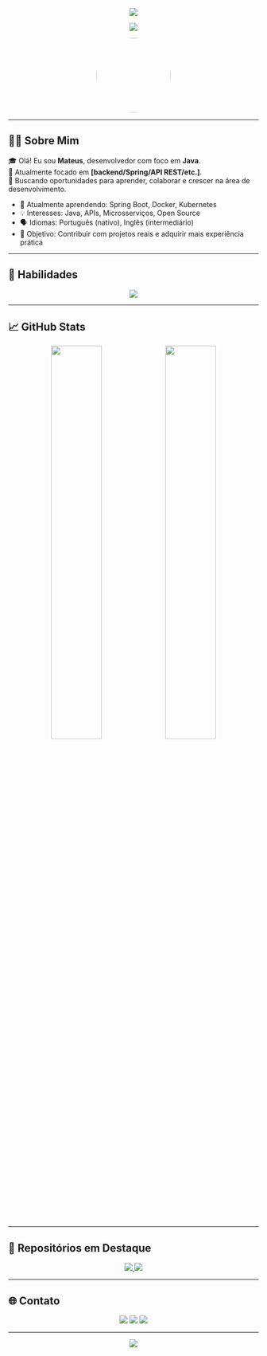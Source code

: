 <!-- Banner superior -->
<p align="center">
  <img src="https://capsule-render.vercel.app/api?type=waving&color=gradient&height=200&section=header&text=Olá,%20eu%20sou%20[Seu%20Nome]!&fontSize=40&fontColor=ffffff" />
</p>

<!-- Saudações -->
<p align="center">
  <img src="https://readme-typing-svg.herokuapp.com?color=F7A800&size=25&center=true&vCenter=true&width=600&lines=Desenvolvedor+Java;Apaixonado+por+Tecnologia;Bem-vindo+ao+meu+perfil!" />
</p>

<!-- Foto de perfil -->
<p align="center">
  <a href="https://github.com/seu-usuario">
    <img src="https://avatars.githubusercontent.com/u/SEU_ID_DO_GITHUB?v=4" width="150" style="border-radius: 50%;" />
  </a>
</p>

---

## 👨‍💻 Sobre Mim

🎓 Olá! Eu sou **Mateus**, desenvolvedor com foco em **Java**.  
💼 Atualmente focado em **[backend/Spring/API REST/etc.]**.  
🚀 Buscando oportunidades para aprender, colaborar e crescer na área de desenvolvimento.

- 🌱 Atualmente aprendendo: Spring Boot, Docker, Kubernetes
- 💡 Interesses: Java, APIs, Microsserviços, Open Source
- 🗣️ Idiomas: Português (nativo), Inglês (intermediário)
- 🎯 Objetivo: Contribuir com projetos reais e adquirir mais experiência prática

---

## 🧠 Habilidades

<p align="center">
  <img src="https://skillicons.dev/icons?i=java,spring,hibernate,mysql,docker,git,linux,idea" />
</p>

---

## 📈 GitHub Stats

<p align="center">
  <img src="https://github-readme-stats.vercel.app/api?username=seu-usuario&show_icons=true&theme=tokyonight&hide_border=true" width="45%" />
  <img src="https://github-readme-streak-stats.herokuapp.com?user=seu-usuario&theme=tokyonight&hide_border=true" width="45%" />
</p>

---

## 📂 Repositórios em Destaque

<p align="center">
  <a href="https://github.com/seu-usuario/repositorio-1">
    <img src="https://github-readme-stats.vercel.app/api/pin/?username=seu-usuario&repo=repositorio-1&theme=tokyonight" />
  </a>
  <a href="https://github.com/seu-usuario/repositorio-2">
    <img src="https://github-readme-stats.vercel.app/api/pin/?username=seu-usuario&repo=repositorio-2&theme=tokyonight" />
  </a>
</p>

---

## 🌐 Contato

<p align="center">
  <a href="mailto:seuemail@email.com"><img src="https://img.shields.io/badge/email-D14836?style=for-the-badge&logo=gmail&logoColor=white"/></a>
  <a href="https://linkedin.com/in/seu-linkedin"><img src="https://img.shields.io/badge/linkedin-0077B5?style=for-the-badge&logo=linkedin&logoColor=white"/></a>
  <a href="https://github.com/seu-usuario"><img src="https://img.shields.io/badge/github-100000?style=for-the-badge&logo=github&logoColor=white"/></a>
</p>

---

<!-- Rodapé decorativo -->
<p align="center">
  <img src="https://capsule-render.vercel.app/api?type=waving&color=gradient&height=120&section=footer"/>
</p>

